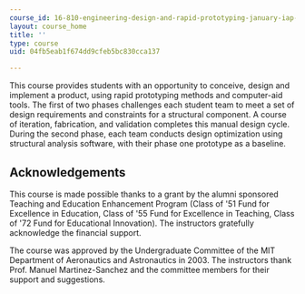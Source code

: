 ```yaml
---
course_id: 16-810-engineering-design-and-rapid-prototyping-january-iap-2005
layout: course_home
title: ''
type: course
uid: 04fb5eab1f674dd9cfeb5bc830cca137

---
```

This course provides students with an opportunity to conceive, design and implement a product, using rapid prototyping methods and computer-aid tools. The first of two phases challenges each student team to meet a set of design requirements and constraints for a structural component. A course of iteration, fabrication, and validation completes this manual design cycle. During the second phase, each team conducts design optimization using structural analysis software, with their phase one prototype as a baseline.

Acknowledgements
----------------

This course is made possible thanks to a grant by the alumni sponsored Teaching and Education Enhancement Program (Class of '51 Fund for Excellence in Education, Class of '55 Fund for Excellence in Teaching, Class of '72 Fund for Educational Innovation). The instructors gratefully acknowledge the financial support.

The course was approved by the Undergraduate Committee of the MIT Department of Aeronautics and Astronautics in 2003. The instructors thank Prof. Manuel Martinez-Sanchez and the committee members for their support and suggestions.
